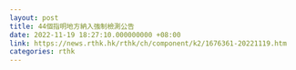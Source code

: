 ```yaml
---
layout: post
title: 44個指明地方納入強制檢測公告
date: 2022-11-19 18:27:10.000000000 +08:00
link: https://news.rthk.hk/rthk/ch/component/k2/1676361-20221119.htm
categories: rthk
---
```



